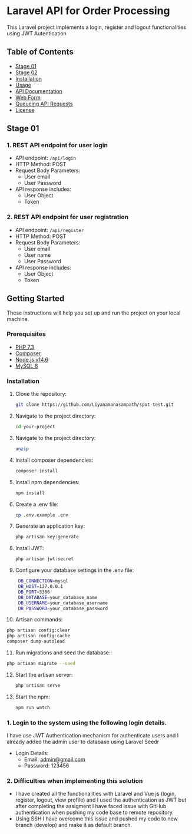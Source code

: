 # Laravel API for Order Processing

This Laravel project implements a login, register and logout functionalities using JWT Autentication

## Table of Contents

- [Stage 01](#stage-01)
- [Stage 02](#stage-02)
- [Installation](#installation)
- [Usage](#usage)
- [API Documentation](#api-documentation)
- [Web Form](#web-form)
- [Queueing API Requests](#queueing-api-requests)
- [License](#license)

## Stage 01

### 1. REST API endpoint for user login

- API endpoint: `/api/login`
- HTTP Method: POST
- Request Body Parameters:
    - User email
    - User Password
- API response includes:
    - User Object
    - Token

### 2. REST API endpoint for user registration

- API endpoint: `/api/register`
- HTTP Method: POST
- Request Body Parameters:
    - User email
    - User name
    - User Password
- API response includes:
    - User Object
    - Token


## Getting Started

These instructions will help you set up and run the project on your local machine.

### Prerequisites

- [PHP 7.3](https://www.php.net/manual/en/install.php)
- [Composer](https://getcomposer.org/download/)
- [Node.js v14.6](https://nodejs.org/)
- [MySQL 8](https://www.mysql.com/)

### Installation

1. Clone the repository:

   ```sh
   git clone https://github.com/Liyanamanasampath/spot-test.git


2. Navigate to the project directory:

   ```sh
   cd your-project

3. Navigate to the project directory:

   ```sh
   unzip


4. Install composer dependencies:

   ```sh
   composer install

5. Install npm dependencies:

   ```sh
   npm install


6. Create a .env file:

   ```sh
   cp .env.example .env


7. Generate an application key:

   ```sh
   php artisan key:generate


8. Install JWT:

   ```sh
   php artisan jwt:secret


9. Configure your database settings in the .env file:

   ```sh
    DB_CONNECTION=mysql
    DB_HOST=127.0.0.1
    DB_PORT=3306
    DB_DATABASE=your_database_name
    DB_USERNAME=your_database_username
    DB_PASSWORD=your_database_password

10. Artisan commands:

```sh
php artisan config:clear
php artisan config:cache
composer dump-autoload
```


11. Run migrations and seed the database::

```sh
php artisan migrate --seed
```


12. Start the artisan server:

    ```sh
    php artisan serve
    ```

13. Start the npm:

    ```sh
    npm run watch
    ```

### 1. Login to the system using the following login details.
I have use JWT Authentication mechanism for authenticate users and I already added the admin user to database using Laravel Seedr
- Login Details:
    - Email: admin@gmail.com
    - Password: 123456


### 2. Difficulties when implementing this solution

- I have created all the functionalities with Laravel and Vue js (login, register, logout, view profile) and I used the authentication as JWT but after completing the assigment I have faced issue with GitHub authentication when pushing my code base to remote repository.
- Using SSH I have overcome this issue and pushed my code to new branch (develop) and make it as default branch.
